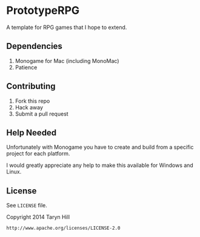 # PrototypeRPG

A template for RPG games that I hope to extend.

## Dependencies

1. Monogame for Mac (including MonoMac)
2. Patience

## Contributing

1. Fork this repo
2. Hack away
3. Submit a pull request

## Help Needed

Unfortunately with Monogame you have to create and build from a specific project for each platform.

I would greatly appreciate any help to make this available for Windows and Linux.

## License

See `LICENSE` file.


Copyright 2014 Taryn Hill

	http://www.apache.org/licenses/LICENSE-2.0
